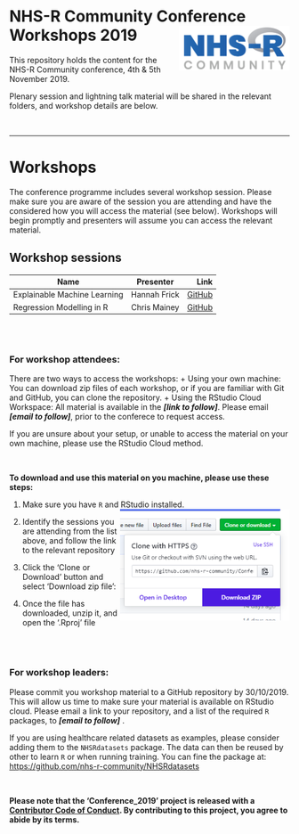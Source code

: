 
# NHS-R Community Conference Workshops 2019 <a href='https://nhsrcommunity.com/'><img src='man/figures/logo.png' align="right" height="80" /></a>

This repository holds the content for the NHS-R Community conference,
4th & 5th November 2019.

Plenary session and lightning talk material will be shared in the
relevant folders, and workshop details are below.

<br>

-----

# Workshops

The conference programme includes several workshop session. Please make
sure you are aware of the session you are attending and have the
considered how you will access the material (see below). Workshops will
begin promptly and presenters will assume you can access the relevant
material.

## Workshop sessions

| Name                         |  Presenter   |                                                                           Link |
| ---------------------------- | :----------: | -----------------------------------------------------------------------------: |
| Explainable Machine Learning | Hannah Frick | [GitHub](https://github.com/MangoTheCat/explainable-machine-learning-workshop) |
| Regression Modelling in R    | Chris Mainey |         [GitHub](https://github.com/chrismainey/Regression_Modelling_NHSR2019) |

<br><br>

### For workshop attendees:

There are two ways to access the workshops: + Using your own machine:
You can download zip files of each workshop, or if you are familiar with
Git and GitHub, you can clone the repository. + Using the RStudio Cloud
Workspace: All material is available in the ***\[link to follow\]***.
Please email ***\[email to follow\]***, prior to the conferece to
request access.

If you are unsure about your setup, or unable to access the material on
your own machine, please use the RStudio Cloud method.

<br>

**To download and use this material on you machine, please use these
steps:**

1.  Make sure you have `R` and RStudio installed.
    <img src='man/figures/dwn_clone.PNG' align="right" height="200" />

2.  Identify the sessions you are attending from the list above, and
    follow the link to the relevant repository

3.  Click the ‘Clone or Download’ button and select ‘Download zip file’:

4.  Once the file has downloaded, unzip it, and open the ‘.Rproj’ file

<br><br>

### For workshop leaders:

Please commit you workshop material to a GitHub repository by
30/10/2019. This will allow us time to make sure your material is
available on RStudio cloud. Please email a link to your repository, and
a list of the required `R` packages, to ***\[email to follow\]*** .

If you are using healthcare related datasets as examples, please
consider adding them to the `NHSRdatasets` package. The data can then be
reused by other to learn `R` or when running training. You can fine the
package at: <https://github.com/nhs-r-community/NHSRdatasets>

<br>

**Please note that the ‘Conference\_2019’ project is released with a
[Contributor Code of Conduct](CODE_OF_CONDUCT.md). By contributing to
this project, you agree to abide by its terms.**
